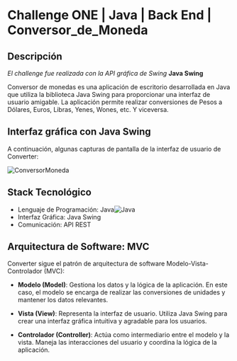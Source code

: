 # Challenge ONE | Java | Back End | Conversor_de_Moneda

## Descripción

_El challenge fue realizada con la API gráfica de Swing_ **Java Swing**

Conversor de monedas es una aplicación de escritorio desarrollada en Java que utiliza la biblioteca Java Swing para proporcionar una interfaz de usuario amigable. La aplicación permite realizar conversiones de Pesos a Dólares, Euros, Libras, Yenes, Wones, etc. Y viceversa.

## Interfaz gráfica con **Java Swing**

A continuación, algunas capturas de pantalla de la interfaz de usuario de Converter:

![ConversorMoneda](https://user-images.githubusercontent.com/91544872/163816727-d48d3cdc-1cd8-445a-8b1c-90ed35431805.png)

## Stack Tecnológico

- Lenguaje de Programación: Java![Java](https://cdn.icon-icons.com/icons2/2415/PNG/48/java_original_wordmark_logo_icon_146459.png)
- Interfaz Gráfica: Java Swing
- Comunicación: API REST

## Arquitectura de Software: MVC

Converter sigue el patrón de arquitectura de software Modelo-Vista-Controlador (MVC):

- **Modelo (Model)**: Gestiona los datos y la lógica de la aplicación. En este caso, el modelo se encarga de realizar las conversiones de unidades y mantener los datos relevantes.

- **Vista (View)**: Representa la interfaz de usuario. Utiliza Java Swing para crear una interfaz gráfica intuitiva y agradable para los usuarios.

- **Controlador (Controller)**: Actúa como intermediario entre el modelo y la vista. Maneja las interacciones del usuario y coordina la lógica de la aplicación.



